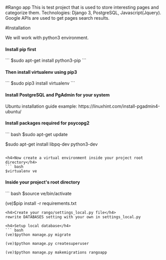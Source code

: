 #Rango app
This is test project that is used to store interesting pages and categorize them. 
Technologies: Django 3, PostgreSQL, Javascript(Jquery). 
Google APIs are used to get pages search results.


#Installation

We will work with python3 environment.
<h4>Install pip first</h4>
```
$sudo apt-get install python3-pip
```

<h4>Then install virtualenv using pip3</h4>
```
$sudo pip3 install virtualenv
```

<h4>Install PostgreSQL and PgAdmin for your system</h4>
Ubuntu installation guide example: https://linuxhint.com/install-pgadmin4-ubuntu/

<h4>Install packages required for psycopg2</h4>
``` bash
$sudo apt-get update

$sudo apt-get install libpq-dev python3-dev
```

<h4>Now create a virtual environment inside your project root directory</h4>
``` bash
$virtualenv ve
```
<h4>Inside your project's root directory</h4>
``` bash
$source ve/bin/activate

(ve)$pip install -r requirements.txt
```
<h4>Create your rango/settings_local.py file</h4>
rewrite DATABASES setting with your own in settings_local.py

<h4>Setup local database</h4>
``` bash
(ve)$python manage.py migrate

(ve)$python manage.py createsuperuser

(ve)$python manage.py makemigrations rangoapp
```
